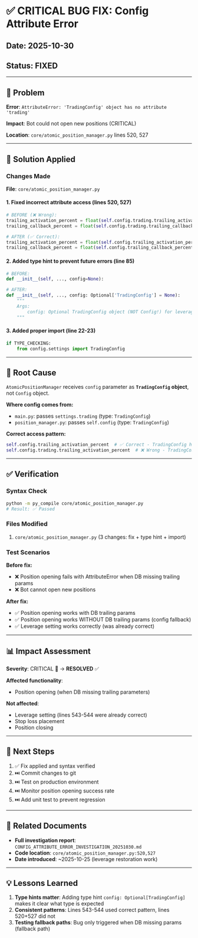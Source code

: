 # ✅ CRITICAL BUG FIX: Config Attribute Error

## Date: 2025-10-30
## Status: **FIXED**

---

## 🐛 Problem

**Error**: `AttributeError: 'TradingConfig' object has no attribute 'trading'`

**Impact**: Bot could not open new positions (CRITICAL)

**Location**: `core/atomic_position_manager.py` lines 520, 527

---

## 🔧 Solution Applied

### Changes Made

**File**: `core/atomic_position_manager.py`

#### 1. Fixed incorrect attribute access (lines 520, 527)

```python
# BEFORE (❌ Wrong):
trailing_activation_percent = float(self.config.trading.trailing_activation_percent)
trailing_callback_percent = float(self.config.trading.trailing_callback_percent)

# AFTER (✅ Correct):
trailing_activation_percent = float(self.config.trailing_activation_percent)
trailing_callback_percent = float(self.config.trailing_callback_percent)
```

#### 2. Added type hint to prevent future errors (line 85)

```python
# BEFORE:
def __init__(self, ..., config=None):

# AFTER:
def __init__(self, ..., config: Optional['TradingConfig'] = None):
    """
    Args:
        config: Optional TradingConfig object (NOT Config!) for leverage and trailing stop fallback
    """
```

#### 3. Added proper import (line 22-23)

```python
if TYPE_CHECKING:
    from config.settings import TradingConfig
```

---

## 🎯 Root Cause

`AtomicPositionManager` receives `config` parameter as **`TradingConfig` object**, not `Config` object.

**Where config comes from:**
- `main.py`: passes `settings.trading` (type: `TradingConfig`)
- `position_manager.py`: passes `self.config` (type: `TradingConfig`)

**Correct access pattern:**
```python
self.config.trailing_activation_percent  # ✅ Correct - TradingConfig has this attribute
self.config.trading.trailing_activation_percent  # ❌ Wrong - TradingConfig has no .trading
```

---

## ✅ Verification

### Syntax Check
```bash
python -m py_compile core/atomic_position_manager.py
# Result: ✅ Passed
```

### Files Modified
1. `core/atomic_position_manager.py` (3 changes: fix + type hint + import)

### Test Scenarios

**Before fix:**
- ❌ Position opening fails with AttributeError when DB missing trailing params
- ❌ Bot cannot open new positions

**After fix:**
- ✅ Position opening works with DB trailing params
- ✅ Position opening works WITHOUT DB trailing params (config fallback)
- ✅ Leverage setting works correctly (was already correct)

---

## 📊 Impact Assessment

**Severity**: CRITICAL 🔴 → **RESOLVED** ✅

**Affected functionality**:
- Position opening (when DB missing trailing parameters)

**Not affected**:
- Leverage setting (lines 543-544 were already correct)
- Stop loss placement
- Position closing

---

## 📝 Next Steps

1. ✅ Fix applied and syntax verified
2. ⏭️ Commit changes to git
3. ⏭️ Test on production environment
4. ⏭️ Monitor position opening success rate
5. ⏭️ Add unit test to prevent regression

---

## 🔗 Related Documents

- **Full investigation report**: `CONFIG_ATTRIBUTE_ERROR_INVESTIGATION_20251030.md`
- **Code location**: `core/atomic_position_manager.py:520,527`
- **Date introduced**: ~2025-10-25 (leverage restoration work)

---

## 💡 Lessons Learned

1. **Type hints matter**: Adding type hint `config: Optional[TradingConfig]` makes it clear what type is expected
2. **Consistent patterns**: Lines 543-544 used correct pattern, lines 520+527 did not
3. **Testing fallback paths**: Bug only triggered when DB missing params (fallback path)
